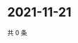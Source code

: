 # 2021-11-21

共 0 条

<!-- BEGIN WEIBO -->
<!-- 最后更新时间 Sun Nov 21 2021 15:13:32 GMT+0800 (China Standard Time) -->

<!-- END WEIBO -->
